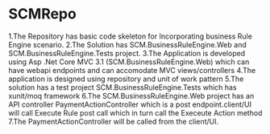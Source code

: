 # SCMRepo
1.The Repository has basic code skeleton for Incorporating business Rule Engine scenario.
2.The Solution has SCM.BusinessRuleEngine.Web and   SCM.BusinessRuleEngine.Tests project.
3.The Application is developed using Asp .Net Core MVC 3.1 (SCM.BusinessRuleEngine.Web) which can have webapi endpoints and can accomodate MVC views/controllers
4.The application is designed using repository and  unit of work pattern
5.The solution has a test project SCM.BusinessRuleEngine.Tests which has xunit/moq framework
6.The SCM.BusinessRuleEngine.Web project has an API controller PaymentActionController which is a post endpoint.client/UI will call Execute Rule post call which in turn call the Execeute Action method
7.The PaymentActionController will be called from the client/UI.

